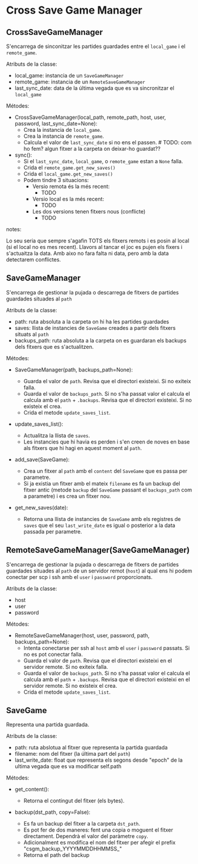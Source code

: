 # Cross Save Game Manager

## CrossSaveGameManager

S'encarrega de sinconitzar les partides guardades entre el `local_game` i el `remote_game`.

Atributs de la classe:

- local_game: instancia de un `SaveGameManager`
- remote_game: instancia de un `RemoteSaveGameManager`
- last_sync_date: data de la última vegada que es va sincronitzar el `local_game`

Métodes:

- CrossSaveGameManager(local_path, remote_path, host, user, password, last_sync_date=None):
  - Crea la instancia de `local_game`.
  - Crea la instancia de `remote_game`.
  - Calcula el valor de `last_sync_date` si no ens el passen.  # TODO: com ho fem? algun fitxer a la carpeta on deixar-ho guardat??
- sync():
  - Si el `last_sync_date`, `local_game`, o `remote_game` estan a `None` falla.
  - Crida el `remote_game.get_new_saves()`
  - Crida el `local_game.get_new_saves()`
  - Podem tindre 3 situacions:
    - Versio remota és la més recent:
      - TODO
    - Versio local es la més recent:
      - TODO
    - Les dos versions tenen fitxers nous (conflicte)
      - TODO

notes:

Lo seu seria que sempre s'agafin TOTS els fitxers remots i es posin al local (si el local no es mes recent). Llavors al tancar el joc es pujen els fixers i s'actuaitza la data. Amb aixo no fara falta ni data, pero amb la data detectarem conflictes.

## SaveGameManager

S'encarrega de gestionar la pujada o descarrega de fitxers de partides guardades situades al `path`

Atributs de la classe:

- path: ruta absoluta a la carpeta on hi ha les partides guardades
- saves: llista de instancies de `SaveGame` creades a partir dels fitxers situats al `path`
- backups_path: ruta absoluta a la carpeta on es guardaran els backups dels fitxers que es s'actualitzen.

Métodes:

- SaveGameManager(path, backups_path=None):

  - Guarda el valor de `path`. Revisa que el directori existeixi. Si no exiteix falla.
  - Guarda el valor de `backups_path`. Si no s'ha passat valor el calcula  el calcula amb el `path` + `.backups`. Revisa que el directori existeixi. Si no existeix el crea.
  - Crida el metode `update_saves_list`.
- update_saves_list():

  - Actualitza la llista de `saves`.
  - Les instancies que hi havia es perden i s'en creen de noves en base als fitxers que hi hagi en aquest moment al `path`.
- add_save(SaveGame):

  - Crea un fitxer  al `path` amb el `content` del `SaveGame` que es passa per parametre.
  - Si ja existia un fitxer amb el mateix `filename` es fa un backup del fitxer antic (metode `backup` del `SaveGame` passant el `backups_path` com a parametre) i es crea un fitxer nou.
- get_new_saves(date):

  - Retorna una llista de instancies de `SaveGame` amb els registres de `saves` que el seu `last_write_date` es igual o posterior a la data passada per parametre.

## RemoteSaveGameManager(SaveGameManager)

S'encarrega de gestionar la pujada o descarrega de fitxers de partides guardades situades al `path` de un servidor
remot (`host`) al qual ens hi podem conectar per scp i ssh amb el `user` i `password` proporcionats.

Atributs de la classe:

- host
- user
- password

Métodes:

- RemoteSaveGameManager(host, user, password, path, backups_path=None):
  - Intenta conectarse per ssh al `host` amb el `user` i `password` passats. Si no es pot conectar falla.
  - Guarda el valor de `path`. Revisa que el directori existeixi en el servidor remote. Si no exiteix falla.
  - Guarda el valor de `backups_path`. Si no s'ha passat valor el calcula  el calcula amb el `path` + `.backups`. Revisa que el directori existeixi en el servidor remote. Si no existeix el crea.
  - Crida el metode `update_saves_list`.

## SaveGame

Representa una partida guardada.

Atributs de la classe:

- path: ruta abslotua al fitxer que representa la partida guardada
- filename: nom del fitxer (la última part del `path`)
- last_write_date: float que representa els segons desde "epoch" de la ultima vegada que es va modificar self.path

Métodes:

- get_content():

  - Retorna el contingut del fitxer (els bytes).
- backup(dst_path, copy=False):

  - Es fa un backup del fitxer a la carpeta `dst_path`.
  - Es pot fer de dos maneres: fent una copia o moguent el fitxer directament. Dependrà el valor del paràmetre `copy`.
  - Adicionalment es modifica el nom del fitxer per afegir el prefix "csgm_backup_YYYYMMDDHHMMSS_"
  - Retorna el path del backup
